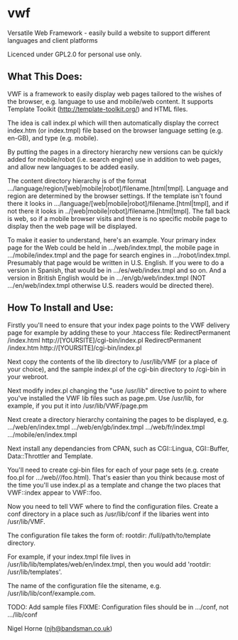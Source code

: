 vwf
===

Versatile Web Framework - easily build a website to support different languages and client platforms

Licenced under GPL2.0 for personal use only.

What This Does:
---------------

VWF is a framework to easily display web pages tailored to the wishes
of the browser, e.g. language to use and mobile/web content. It supports
Template Toolkit (http://template-toolkit.org/) and HTML files.

The idea is call index.pl which will then automatically display
the correct index.htm (or index.tmpl) file based on the browser language
setting (e.g. en-GB), and type (e.g. mobile).

By putting the pages in a directory hierarchy new versions can be quickly
added for mobile/robot (i.e. search engine) use in addition to web pages,
and allow new languages to be added easily.

The content directory hierarchy is of the format
.../language/region/[web|mobile|robot]/filename.[html|tmpl].
Language and region are determined by the browser settings. If the template
isn't found there it looks in
.../language/[web|mobile|robot]/filename.[html|tmpl], and if not
there it looks in ../[web|mobile|robot]/filename.[html|tmpl].
The fall back is web, so if a mobile browser visits and there is no specific
mobile page to display then the web page will be displayed.

To make it easier to understand, here's an example.  Your primary index page
for the Web could be held in .../web/index.tmpl, the mobile page in
.../mobile/index.tmpl and the page for search engines in
.../robot/index.tmpl.  Presumably that page would be written in U.S.
English. If you were to do a version in Spanish, that would be in
.../es/web/index.tmpl and so on.  And a version in British English would be
in .../en/gb/web/index.tmpl (NOT .../en/web/index.tmpl otherwise U.S.
readers would be directed there).

How To Install and Use:
-----------------------

Firstly you'll need to ensure that your index page points to the VWF delivery
page for example by adding these to your .htaccess file:
RedirectPermanent	/index.html	http://[YOURSITE]/cgi-bin/index.pl
RedirectPermanent	/index.htm	http://[YOURSITE]/cgi-bin/index.pl

Next copy the contents of the lib directory to /usr/lib/VMF (or a place
of your choice), and the sample index.pl of the cgi-bin directory to /cgi-bin
in your webroot.

Next modify index.pl changing the "use /usr/lib" directive to point to
where you've installed the VWF lib files such as page.pm.  Use /usr/lib, for
example, if you put it into /usr/lib/VWF/page.pm

Next create a directory hierarchy containing the pages to be displayed, e.g.
.../web/en/index.tmpl
.../web/en/gb/index.tmpl
.../web/fr/index.tmpl
.../mobile/en/index.tmpl

Next install any dependancies from CPAN, such as CGI::Lingua, CGI::Buffer,
Data::Throttler and Template.

You'll need to create cgi-bin files for each of your page sets (e.g. create
foo.pl for .../web/*/*/foo.html). That's easier than you think because most
of the time you'll use index.pl as a template and change the two places
that VWF::index appear to VWF::foo.

Now you need to tell VWF where to find the configuration files. Create a
conf directory in a place such as /usr/lib/conf if the libaries went into
/usr/lib/VMF.

The configuration file takes the form of:
	rootdir: /full/path/to/template directory.

For example, if your index.tmpl file lives in /usr/lib/lib/templates/web/en/index.tmpl, then you would add 'rootdir: /usr/lib/templates'.

The name of the configuration file the sitename, e.g. /usr/lib/lib/conf/example.com.

TODO: Add sample files
FIXME: Configuration files should be in .../conf, not .../lib/conf

Nigel Horne (njh@bandsman.co.uk)
